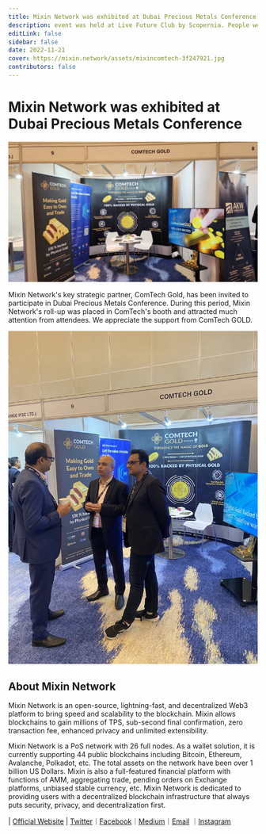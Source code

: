 ```yaml
---
title: Mixin Network was exhibited at Dubai Precious Metals Conference
description: event was held at Live Future Club by Scopernia. People were gathering together to share their thoughts about crypto. Scopernia expressed that they are looking at launching a web3 portal called Imagine3.
editLink: false
sidebar: false
date: 2022-11-21
cover: https://mixin.network/assets/mixincomtech-3f247921.jpg
contributors: false
---
```


# Mixin Network was exhibited at Dubai Precious Metals Conference
![rollup](./mixincomtech.jpg)

Mixin Network's key strategic partner, ComTech Gold, has been invited to participate in Dubai Precious Metals Conference. During this period, Mixin Network's roll-up was placed in ComTech's booth and attracted much attention from attendees. We appreciate the support from ComTech GOLD.

![rollup2](./mixincomtech2.jpeg)

## About Mixin Network
Mixin Network is an open-source, lightning-fast, and decentralized Web3 platform to bring speed and scalability to the blockchain. Mixin allows blockchains to gain millions of TPS, sub-second final confirmation, zero transaction fee, enhanced privacy and unlimited extensibility.

Mixin Network is a PoS network with 26 full nodes. As a wallet solution, it is currently supporting 44 public blockchains including Bitcoin, Ethereum, Avalanche, Polkadot, etc. The total assets on the network have been over 1 billion US Dollars. Mixin is also a full-featured financial platform with functions of AMM, aggregating trade, pending orders on Exchange platforms, unbiased stable currency, etc. Mixin Network is dedicated to providing users with a decentralized blockchain infrastructure that always puts security, privacy, and decentralization first. 

| [Official Website](https://mixin.network/) | [Twitter](https://twitter.com/Mixin_Network)｜[Facebook](https://www.facebook.com/MixinNetwork)｜[Medium](https://medium.com/mixinnetwork)｜[Email](http://contact@mixin.one) ｜[Instagram](https://instagram.com/mixinnetwork)